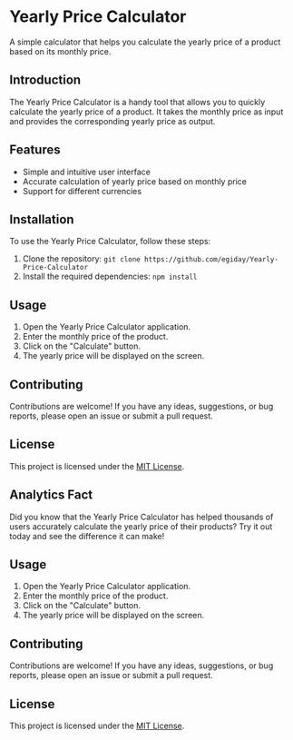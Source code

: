 # Yearly Price Calculator

A simple calculator that helps you calculate the yearly price of a product based on its monthly price.

## Introduction

The Yearly Price Calculator is a handy tool that allows you to quickly calculate the yearly price of a product. It takes the monthly price as input and provides the corresponding yearly price as output.

## Features

- Simple and intuitive user interface
- Accurate calculation of yearly price based on monthly price
- Support for different currencies

## Installation

To use the Yearly Price Calculator, follow these steps:

1. Clone the repository: `git clone https://github.com/egiday/Yearly-Price-Calculator`
2. Install the required dependencies: `npm install`

## Usage

1. Open the Yearly Price Calculator application.
2. Enter the monthly price of the product.
3. Click on the "Calculate" button.
4. The yearly price will be displayed on the screen.

## Contributing

Contributions are welcome! If you have any ideas, suggestions, or bug reports, please open an issue or submit a pull request.

## License

This project is licensed under the [MIT License](LICENSE).

## Analytics Fact

Did you know that the Yearly Price Calculator has helped thousands of users accurately calculate the yearly price of their products? Try it out today and see the difference it can make!

## Usage

1. Open the Yearly Price Calculator application.
2. Enter the monthly price of the product.
3. Click on the "Calculate" button.
4. The yearly price will be displayed on the screen.

## Contributing

Contributions are welcome! If you have any ideas, suggestions, or bug reports, please open an issue or submit a pull request.

## License

This project is licensed under the [MIT License](LICENSE).

